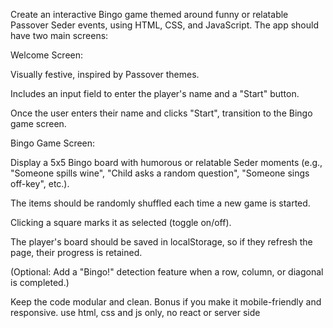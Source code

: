Create an interactive Bingo game themed around funny or relatable Passover Seder events, using HTML, CSS, and JavaScript. The app should have two main screens:

Welcome Screen:

Visually festive, inspired by Passover themes.

Includes an input field to enter the player's name and a "Start" button.

Once the user enters their name and clicks "Start", transition to the Bingo game screen.

Bingo Game Screen:

Display a 5x5 Bingo board with humorous or relatable Seder moments (e.g., "Someone spills wine", "Child asks a random question", "Someone sings off-key", etc.).

The items should be randomly shuffled each time a new game is started.

Clicking a square marks it as selected (toggle on/off).

The player's board should be saved in localStorage, so if they refresh the page, their progress is retained.

(Optional: Add a "Bingo!" detection feature when a row, column, or diagonal is completed.)

Keep the code modular and clean. Bonus if you make it mobile-friendly and responsive.
use html, css and js only, no react or server side

